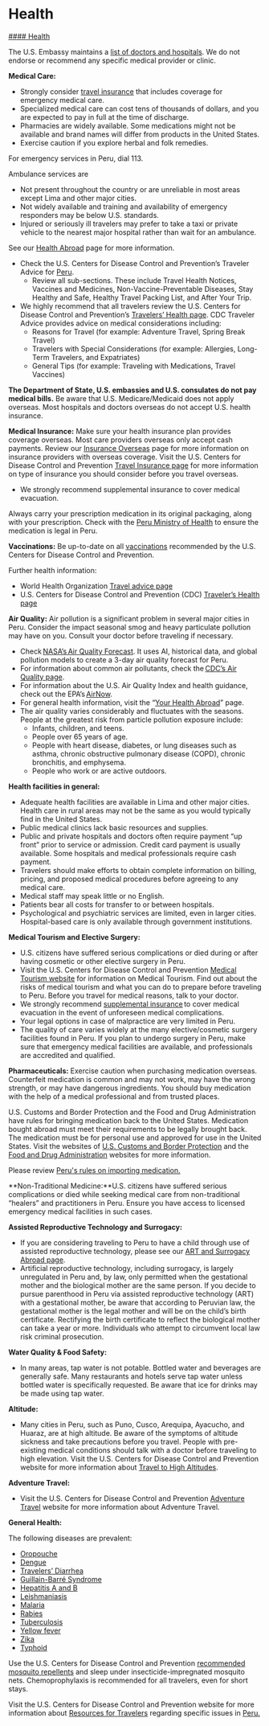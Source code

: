 # Health

[#### Health](javascript:void(0); "Health")

The U.S. Embassy maintains a [list of doctors and hospitals](https://pe.usembassy.gov/medical-assistance/). We do not endorse or recommend any specific medical provider or clinic.

**Medical Care:**

* Strongly consider [travel insurance](https://travel.state.gov/content/travel/en/international-travel/before-you-go/your-health-abroad/Insurance_Coverage_Overseas.html?cq_ck=1708701048867) that includes coverage for emergency medical care.
* Specialized medical care can cost tens of thousands of dollars, and you are expected to pay in full at the time of discharge.
* Pharmacies are widely available. Some medications might not be available and brand names will differ from products in the United States.
* Exercise caution if you explore herbal and folk remedies.

For emergency services in Peru, dial 113.

Ambulance services are

* Not present throughout the country or are unreliable in most areas except Lima and other major cities.
* Not widely available and training and availability of emergency responders may be below U.S. standards.
* Injured or seriously ill travelers may prefer to take a taxi or private vehicle to the nearest major hospital rather than wait for an ambulance.

See our [Health Abroad](https://travel.state.gov/content/travel/en/international-travel/before-you-go/your-health-abroad.html) page for more information.

* Check the U.S. Centers for Disease Control and Prevention’s Traveler Advice for [Peru](https://wwwnc.cdc.gov/travel/destinations/traveler/none/peru?s_cid=ncezid-dgmq-travel-single-001).
  + Review all sub-sections. These include Travel Health Notices, Vaccines and Medicines, Non-Vaccine-Preventable Diseases, Stay Healthy and Safe, Healthy Travel Packing List, and After Your Trip.
* We highly recommend that all travelers review the U.S. Centers for Disease Control and Prevention’s [Travelers’ Health page](https://wwwnc.cdc.gov/travel/page/traveler-information-center). CDC Traveler Advice provides advice on medical considerations including:
  + Reasons for Travel (for example: Adventure Travel, Spring Break Travel)
  + Travelers with Special Considerations (for example: Allergies, Long-Term Travelers, and Expatriates)
  + General Tips (for example: Traveling with Medications, Travel Vaccines)

**The Department of State, U.S. embassies and U.S. consulates do not pay medical bills.** Be aware that U.S. Medicare/Medicaid does not apply overseas. Most hospitals and doctors overseas do not accept U.S. health insurance.

**Medical Insurance:** Make sure your health insurance plan provides coverage overseas. Most care providers overseas only accept cash payments. Review our [Insurance Overseas](https://travel.state.gov/content/travel/en/international-travel/before-you-go/your-health-abroad/Insurance_Coverage_Overseas.html?cq_ck=1708701048867) page for more information on insurance providers with overseas coverage. Visit the U.S. Centers for Disease Control and Prevention [Travel Insurance page](https://wwwnc.cdc.gov/travel/page/insurance) for more information on type of insurance you should consider before you travel overseas.

* We strongly recommend supplemental insurance to cover medical evacuation.

Always carry your prescription medication in its original packaging, along with your prescription. Check with the [Peru Ministry of Health](https://www.digemid.minsa.gob.pe/) to ensure the medication is legal in Peru.

**Vaccinations:** Be up-to-date on all [vaccinations](https://wwwnc.cdc.gov/travel/destinations/traveler/none/peru?s_cid=ncezid-dgmq-travel-single-001) recommended by the U.S. Centers for Disease Control and Prevention.

Further health information:

* World Health Organization [Travel advice page](https://www.who.int/travel-advice)
* U.S. Centers for Disease Control and Prevention (CDC) [Traveler’s Health page](https://wwwnc.cdc.gov/travel/destinations/list)

**Air Quality:** Air pollution is a significant problem in several major cities in Peru. Consider the impact seasonal smog and heavy particulate pollution may have on you. Consult your doctor before traveling if necessary.

* Check [NASA’s Air Quality Forecast](https://aeronet.gsfc.nasa.gov/new_web/aqforecast). It uses AI, historical data, and global pollution models to create a 3-day air quality forecast for Peru.
* For information about common air pollutants, check the [CDC’s Air Quality page](https://www.cdc.gov/air-quality/pollutants/).
* For information about the U.S. Air Quality Index and health guidance, check out the EPA’s [AirNow](https://www.airnow.gov/aqi/aqi-basics/).
* For general health information, visit the “[Your Health Abroad](https://travel.state.gov/content/travel/en/international-travel/before-you-go/your-health-abroad.html)” page.
* The air quality varies considerably and fluctuates with the seasons. People at the greatest risk from particle pollution exposure include:
  + Infants, children, and teens.
  + People over 65 years of age.
  + People with heart disease, diabetes, or lung diseases such as asthma, chronic obstructive pulmonary disease (COPD), chronic bronchitis, and emphysema.
  + People who work or are active outdoors.

**Health facilities in general:**

* Adequate health facilities are available in Lima and other major cities. Health care in rural areas may not be the same as you would typically find in the United States.
* Public medical clinics lack basic resources and supplies.
* Public and private hospitals and doctors often require payment “up front” prior to service or admission. Credit card payment is usually available. Some hospitals and medical professionals require cash payment.
* Travelers should make efforts to obtain complete information on billing, pricing, and proposed medical procedures before agreeing to any medical care.
* Medical staff may speak little or no English.
* Patients bear all costs for transfer to or between hospitals.
* Psychological and psychiatric services are limited, even in larger cities. Hospital-based care is only available through government institutions.

**Medical Tourism and Elective Surgery:**

* U.S. citizens have suffered serious complications or died during or after having cosmetic or other elective surgery in Peru.
* Visit the U.S. Centers for Disease Control and Prevention [Medical Tourism website](https://wwwnc.cdc.gov/travel/page/medical-tourism) for information on Medical Tourism. Find out about the risks of medical tourism and what you can do to prepare before traveling to Peru. Before you travel for medical reasons, talk to your doctor.
* We strongly recommend [supplemental insurance](https://travel.state.gov/content/travel/en/international-travel/before-you-go/your-health-abroad/Insurance_Coverage_Overseas.html?cq_ck=1708701048867) to cover medical evacuation in the event of unforeseen medical complications.
* Your legal options in case of malpractice are very limited in Peru.
* The quality of care varies widely at the many elective/cosmetic surgery facilities found in Peru. If you plan to undergo surgery in Peru, make sure that emergency medical facilities are available, and professionals are accredited and qualified.

**Pharmaceuticals:** Exercise caution when purchasing medication overseas. Counterfeit medication is common and may not work, may have the wrong strength, or may have dangerous ingredients. You should buy medication with the help of a medical professional and from trusted places.

U.S. Customs and Border Protection and the Food and Drug Administration have rules for bringing medication back to the United States. Medication bought abroad must meet their requirements to be legally brought back. The medication must be for personal use and approved for use in the United States. Visit the websites of [U.S. Customs and Border Protection](https://www.cbp.gov/travel/us-citizens/know-before-you-go/prohibited-and-restricted-items) and the [Food and Drug Administration](https://www.fda.gov/drugs/fda-drug-info-rounds-video/traveling-prescription-medications) websites for more information.

Please review [Peru's rules on importing medication.](https://www.digemid.minsa.gob.pe/webDigemid/tramites-persona-natural/)

**Non-Traditional Medicine:**U.S. citizens have suffered serious complications or died while seeking medical care from non-traditional “healers” and practitioners in Peru. Ensure you have access to licensed emergency medical facilities in such cases.

**Assisted Reproductive Technology and Surrogacy:**

* If you are considering traveling to Peru to have a child through use of assisted reproductive technology, please see our [ART and Surrogacy Abroad page](https://travel.state.gov/content/travel/en/legal/travel-legal-considerations/us-citizenship/Assisted-Reproductive-Technology-ART-Surrogacy-Abroad.html).
* Artificial reproductive technology, including surrogacy, is largely unregulated in Peru and, by law, only permitted when the gestational mother and the biological mother are the same person. If you decide to pursue parenthood in Peru via assisted reproductive technology (ART) with a gestational mother, be aware that according to Peruvian law, the gestational mother is the legal mother and will be on the child’s birth certificate. Rectifying the birth certificate to reflect the biological mother can take a year or more. Individuals who attempt to circumvent local law risk criminal prosecution.

**Water Quality & Food Safety:**

* In many areas, tap water is not potable. Bottled water and beverages are generally safe. Many restaurants and hotels serve tap water unless bottled water is specifically requested. Be aware that ice for drinks may be made using tap water.

**Altitude:**

* Many cities in Peru, such as Puno, Cusco, Arequipa, Ayacucho, and Huaraz, are at high altitude. Be aware of the symptoms of altitude sickness and take precautions before you travel. People with pre-existing medical conditions should talk with a doctor before traveling to high elevation. Visit the U.S. Centers for Disease Control and Prevention website for more information about [Travel to High Altitudes](https://wwwnc.cdc.gov/travel/page/travel-to-high-altitudes).

**Adventure Travel:**

* Visit the U.S. Centers for Disease Control and Prevention [Adventure Travel](https://wwwnc.cdc.gov/travel/page/adventure) website for more information about Adventure Travel.

**General Health:**

The following diseases are prevalent:

* [Oropouche](https://www.cdc.gov/oropouche/)
* [Dengue](https://www.cdc.gov/dengue/)
* [Travelers’ Diarrhea](https://www.cdc.gov/dengue/%22HYPERLINK%20%22https:/wwwnc.cdc.gov/travel/yellowbook/2024/preparing/travelers-diarrhea)
* [Guillain-Barré Syndrome](https://wwwnc.cdc.gov/travel/yellowbook/2024/preparing/travelers-diarrhea%22HYPERLINK%20%22https:/www.cdc.gov/campylobacter/guillain-barre.html)
* [Hepatitis A and B](https://www.cdc.gov/campylobacter/guillain-barre.html%22HYPERLINK%20%22https:/www.cdc.gov/hepatitis/)
* [Leishmaniasis](https://www.cdc.gov/hepatitis/%22HYPERLINK%20%22https:/www.cdc.gov/leishmaniasis/about/?CDC_AAref_Val=https://www.cdc.gov/parasites/leishmaniasis/)
* [Malaria](https://www.cdc.gov/leishmaniasis/about/?CDC_AAref_Val=https://www.cdc.gov/parasites/leishmaniasis/%22HYPERLINK%20%22https://www.cdc.gov/malaria/?CDC_AAref_Val=https://www.cdc.gov/parasites/malaria/index.html)
* [Rabies](https://www.cdc.gov/malaria/?CDC_AAref_Val=https://www.cdc.gov/parasites/malaria/index.html%22HYPERLINK%20%22https://www.cdc.gov/rabies/index.html)
* [Tuberculosis](https://www.cdc.gov/rabies/index.html%22HYPERLINK%20%22https:/www.cdc.gov/tb/)
* [Yellow fever](https://www.cdc.gov/tb/%22HYPERLINK%20%22https:/www.cdc.gov/yellow-fever/)
* [Zika](https://www.cdc.gov/yellow-fever/%22HYPERLINK%20%22https:/www.cdc.gov/zika/)
* [Typhoid](https://www.cdc.gov/zika/%22HYPERLINK%20%22https:/www.cdc.gov/typhoid-fever/about/index.html)

Use the U.S. Centers for Disease Control and Prevention [recommended mosquito repellents](https://www.cdc.gov/mosquitoes/prevention/) and sleep under insecticide-impregnated mosquito nets. Chemoprophylaxis is recommended for all travelers, even for short stays.

Visit the U.S. Centers for Disease Control and Prevention website for more information about [Resources for Travelers](https://wwwnc.cdc.gov/travel/page/traveler-information-center) regarding specific issues in [Peru.](https://wwwnc.cdc.gov/travel/destinations/peru/traveler/packing-list)